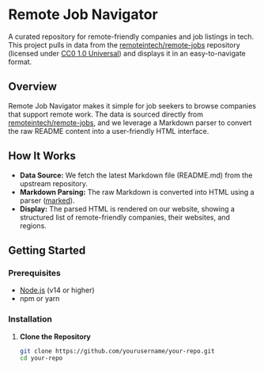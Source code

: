 # Remote Job Navigator

A curated repository for remote-friendly companies and job listings in tech. This project pulls in data from the [remoteintech/remote-jobs](https://github.com/remoteintech/remote-jobs) repository (licensed under [CC0 1.0 Universal](https://github.com/remoteintech/remote-jobs/blob/main/LICENSE)) and displays it in an easy-to-navigate format.

## Overview

Remote Job Navigator makes it simple for job seekers to browse companies that support remote work. The data is sourced directly from [remoteintech/remote-jobs](https://github.com/remoteintech/remote-jobs), and we leverage a Markdown parser to convert the raw README content into a user-friendly HTML interface.

## How It Works

- **Data Source:** We fetch the latest Markdown file (README.md) from the upstream repository.
- **Markdown Parsing:** The raw Markdown is converted into HTML using a parser ([marked](https://github.com/markedjs/marked)).
- **Display:** The parsed HTML is rendered on our website, showing a structured list of remote-friendly companies, their websites, and regions.

## Getting Started

### Prerequisites

- [Node.js](https://nodejs.org/) (v14 or higher)
- npm or yarn

### Installation

1. **Clone the Repository**

   ```bash
   git clone https://github.com/yourusername/your-repo.git
   cd your-repo
